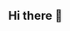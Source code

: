 ## Hi there 👋

<!--
**manahilzulfiqar/manahilzulfiqar** is a ✨ _special_ ✨ repository because its `README.md` (this file) appears on your GitHub profile.

Here are some ideas to get you started:


<h1 align="center">Hi 👋, I'm Manahil Zulfiqar</h1>
- 🔭 I’m working on **building a strong foundation in programming.**

- 🌱 I’m currently learning **C Language.**

<h3 align="left">Connect with me:</h3>
<p align="left">
</p>
